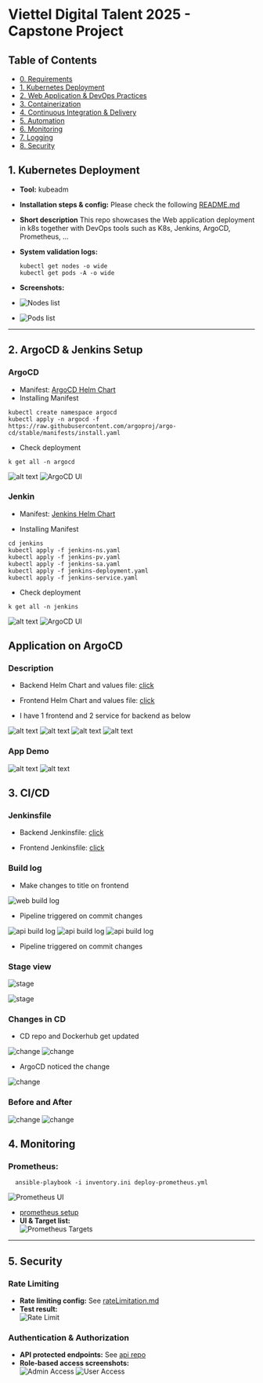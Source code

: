 # Viettel Digital Talent 2025 - Capstone Project

## Table of Contents
- [0. Requirements](#0-requirements)
- [1. Kubernetes Deployment](#1-kubernetes-deployment)
- [2. Web Application & DevOps Practices](#2-web-application--devops-practices)
- [3. Containerization](#3-containerization)
- [4. Continuous Integration & Delivery](#4-continuous-integration--delivery)
- [5. Automation](#5-automation)
- [6. Monitoring](#6-monitoring)
- [7. Logging](#7-logging)
- [8. Security](#8-security)

## 1. Kubernetes Deployment

- **Tool:** kubeadm

- **Installation steps & config:** Please check the following [README.md](kubeadm/README.md)

- **Short description** This repo showcases the Web application deployment in k8s together with 
DevOps tools such as K8s, Jenkins, ArgoCD, Prometheus, ...

- **System validation logs:**
    ````shell
    kubectl get nodes -o wide
    kubectl get pods -A -o wide
    ````
- **Screenshots:**

- ![Nodes list](asset/1.0.init.png)
- ![Pods list](asset/1.1.init-2.png)

---

## 2. ArgoCD & Jenkins Setup

### ArgoCD
  * Manifest: [ArgoCD Helm Chart](charts/web)
  * Installing Manifest
  ````shell
  kubectl create namespace argocd
  kubectl apply -n argocd -f https://raw.githubusercontent.com/argoproj/argo-cd/stable/manifests/install.yaml
  ````
  - Check deployment
  ````shell
  k get all -n argocd
  ````
  ![alt text](image_argo_ns.png)
  ![ArgoCD UI](asset/1.2.argo-startup.png)
### Jenkin
  * Manifest: [Jenkins Helm Chart](charts/api)

  * Installing Manifest
  ````shell
  cd jenkins
  kubectl apply -f jenkins-ns.yaml
  kubectl apply -f jenkins-pv.yaml
  kubectl apply -f jenkins-sa.yaml
  kubectl apply -f jenkins-deployment.yaml
  kubectl apply -f jenkins-service.yaml
  ````
  - Check deployment
  ````shell
  k get all -n jenkins
  ````

  ![alt text](image_jenkins_ns.png)
  ![ArgoCD UI](asset/1.3.jenkins-startup.png)

## Application on ArgoCD
### Description

  * Backend Helm Chart and values file: [click](https://github.com/Fat1512/VDT-Backend-Config)

  * Frontend Helm Chart and values file: [click](https://github.com/Fat1512/VDT-Frontend-Config)

  * I have 1 frontend and 2 service for backend as below

  ![alt text](asset/1.4.argo-startup-overview.png)
  ![alt text](asset/1.5.argo-startup-auth.png)
  ![alt text](asset/1.6.argo-startup-crud.png)
  ![alt text](asset/1.7.argo-startup-frontend.png)
### App Demo
  ![alt text](asset/1.9.frontend-demo.png)
  ![alt text](asset/1.8.backend-demo.png)



## 3. CI/CD
### Jenkinsfile
* Backend Jenkinsfile: [click](https://github.com/Fat1512/VDT-Backend-Config)

* Frontend Jenkinsfile: [click](https://github.com/Fat1512/VDT-Frontend-Config)
### Build log

* Make changes to title on frontend

![web build log](asset/2.0.source-code-change.png)

* Pipeline triggered on commit changes

![api build log](asset/2.2.pipeline-output-1.png)
![api build log](asset/2.3.pipeline-output-2.png)
![api build log](asset/2.4.pipeline-output-3.png)

* Pipeline triggered on commit changes
### Stage view

![stage](asset/2.5.jenkins-frontend.png)


![stage](asset/2.6.jenkins-backend.png)

### Changes in CD
* CD repo and Dockerhub get updated

![change](asset/2.7.updated-cd.png)
![change](asset/2.8.updated-dockerhub.png)

* ArgoCD noticed the change

![change](asset/2.9.updated-argo.png)

### Before and After
![change](asset/2.10.updated-before.png)
![change](asset/2.11.updated-after.png)



## 4. Monitoring
### Prometheus:  

  ````shell
    ansible-playbook -i inventory.ini deploy-prometheus.yml
  ````
![Prometheus UI](asset/3.1.setup.png)  
- [prometheus setup](prometheus)
- **UI & Target list:**  
    ![Prometheus Targets](images/prometheus_targets.png)

---

## 5. Security

<!-- ### HAProxy Load Balancer & Ingress

- **HAProxy config:** [haproxy.cfg](haproxy/haproxy.cfg)
- **Ingress config:** [ingress.yaml](k8s/ingress.yaml)
- **HTTPS Access:**  
    - Web: `https://<LB-IP>:3001/`
    - API: `https://<LB-IP>:8081/`
    - ![HAProxy Web](images/haproxy_web.png)
    - ![HAProxy API](images/haproxy_api.png) -->

### Rate Limiting

- **Rate limiting config:** See [rateLimitation.md](docs/rateLimitation.md)
- **Test result:**  
    ![Rate Limit](images/rate_limit.png)


### Authentication & Authorization

- **API protected endpoints:** See [api repo](https://github.com/[your_api_repo])
- **Role-based access screenshots:**  
    ![Admin Access](images/admin_access.png)
    ![User Access](images/user_access.png)
